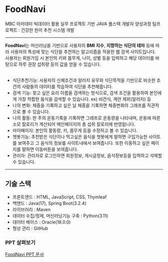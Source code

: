 # FoodNavi
MBC 아카데미 빅데이터 활용 실무 프로젝트 기반 JAVA 풀스택 개발자 양성과정 팀프로젝트 : 건강한 한끼 추천 시스템 개발
<hr>
<span style='color🌲'><strong>FoodNavi</strong></span>는 머신러닝을 기반으로 사용자의 <strong>BMI 지수</strong>, <strong>지향하는 식단의 테마</strong> 등에 따라 사용자의 특성에 맞는 식단을 추천하는 알고리즘을 적용한 웹 검색 사이트입니다.<br>
사용자는 회원가입 시 본인의 키와 몸무게, 나이, 성별 등을 입력하고 해당 데이터를 바탕으로 하루 권장 섭취량 등의 값을 얻을 수 있습니다.<br><br>

<ul>
    <li>식단추천기능: 사용자의 신체조건과 알러지 유무와 식단목적을 기반으로 비슷한 조건의 사람들의 데이터를 학습하여 식단을 추천해줍니다.</li>
    <li>검색 기능: 찾고 싶은 요리 이름을 검색하는 방식으로, 검색 조건을 활용하여 본인에게 가장 적합한 음식을 검색할 수 있습니다. ex) 비건식, 계란 제외(알러지) 등</li>
    <li>나의 변화: 체중을 기록하고 싶은 날 체중을 기록하면 체중변화의 그래프를 직관적으로 볼 수 있습니다.</li>
    <li>나의 활동: 한 주의 운동기록을 기록하면 그래프로 운동량을 나타내며, 운동에 따른 소모 칼로리가 계산되어 메인페이지의 총 섭취 칼로리에 반영됩니다.</li>
    <li>마이페이지: 본인의 활동량, 키, 몸무게 등을 수정하고 볼 수 있습니다.</li>
    <li>챗봇기능: 추천받은 식단이나 먹고싶은 음식을 챗봇에게 말하면 구입가능한 사이트를 보여주고 그 음식의 정보를 사이트내에서 보여줍니다. 또한 이동하고 싶은 페이지를 말하면 이동버튼을 보여줍니다.</li>
    <li>관리자: 관리자로 로그인하면 회원정보, 게시글정보, 음식정보등을 입력하고 삭제할 수 있습니다.</li>
</ul>
<hr>

<h2>기술 스택</h2>
<ul>
    <li>프론트엔드 : HTML, JavaScript, CSS, Thymleaf</li>
    <li>백엔드 : Java(17), Spring Boot(3.2.4)</li>
    <li>라이브러리 : Maven </li>
    <li>데이터 수집/정제, 머신러닝기능 구축 : Python(3.11)</li>
    <li>데이터 베이스 : Oracle(18.0.0)</li>
    <li>형상 관리 : GitHub</li>
</ul>

### PPT 살펴보기
[FoodNavi PPT 문서](document/LeeSiWoo-FoodNavi.pdf)
